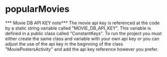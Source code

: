 # popularMovies

*** Movie DB API KEY note***
The movie api key is referenced at the code by a static string variable called "MOVIE_DB_API_KEY". This variable is defined in a public class called "ConstantKeys". To run the project you must either create the same class and variable with your own api key or you can adjust the use of the api key in the beginning of the class "MoviePostersActivity" and add the api key reference however you prefer.